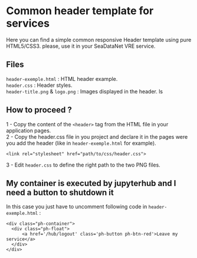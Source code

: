 # Common header template for services
Here you can find a simple common responsive Header template using pure HTML5/CSS3. please, use it in your SeaDataNet VRE service.

## Files 
`header-exemple.html` : HTML header example.  
`header.css` : Header styles.  
`header-title.png` & `logo.png` : Images displayed in the header.  ls

## How to proceed ?
1 - Copy the content of the `<header>` tag from the HTML file in your application pages.  
2 - Copy the header.css file in you project and declare it in the pages were you add the header (like in `header-exemple.html` for example).  
```
<link rel="stylesheet" href="path/to/css/header.css">
```
3 - Edit `header.css` to define the right path to the two PNG files.  

## My container is executed by jupyterhub and I need a button to shutdown it
In this case you just have to uncomment following code in `header-exemple.html` :  
```
<div class="ph-container">
  <div class="ph-float">
      <a href='/hub/logout' class='ph-button ph-btn-red'>Leave my service</a>
  </div>    
</div>
```
